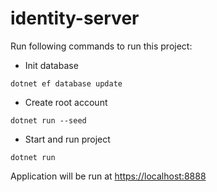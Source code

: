 # identity-server

Run following commands to run this project:

- Init database

```[shell]
dotnet ef database update

```

- Create root account

```[shell]
dotnet run --seed
```

- Start and run project

```[shell]
dotnet run
```

Application will be run at [https://localhost:8888](https://localhost:8888)
